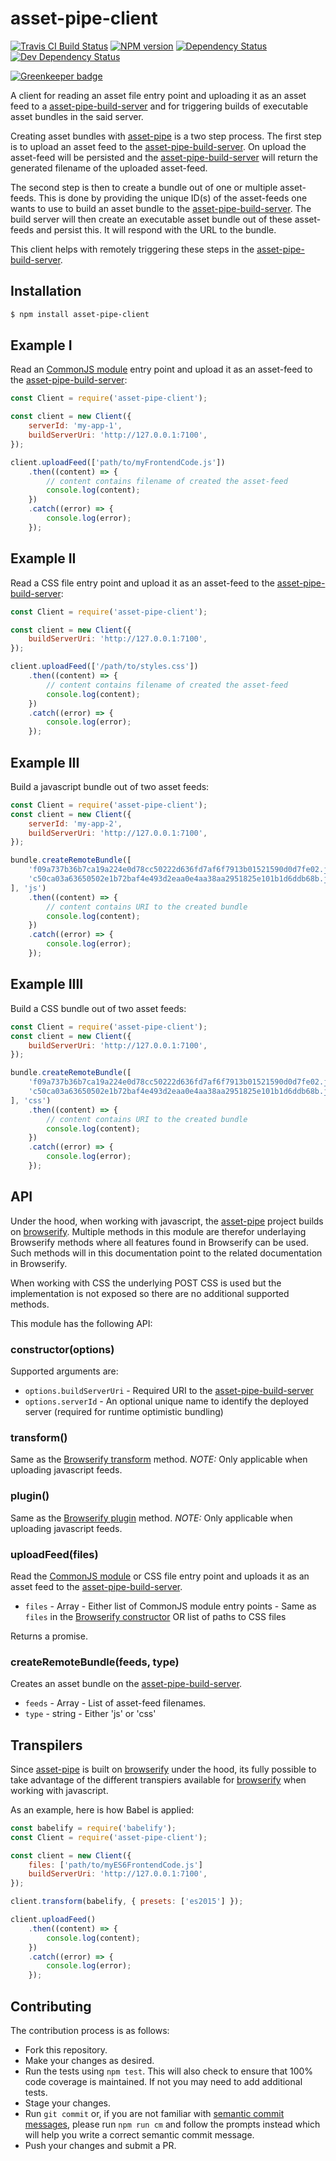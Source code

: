 <!-- TITLE/ -->

<h1>asset-pipe-client</h1>

<!-- /TITLE -->


<!-- BADGES/ -->

<span class="badge-travisci"><a href="http://travis-ci.org/asset-pipe/asset-pipe-client" title="Check this project's build status on TravisCI"><img src="https://img.shields.io/travis/asset-pipe/asset-pipe-client/master.svg" alt="Travis CI Build Status" /></a></span>
<span class="badge-npmversion"><a href="https://npmjs.org/package/asset-pipe-client" title="View this project on NPM"><img src="https://img.shields.io/npm/v/asset-pipe-client.svg" alt="NPM version" /></a></span>
<span class="badge-daviddm"><a href="https://david-dm.org/asset-pipe/asset-pipe-client" title="View the status of this project's dependencies on DavidDM"><img src="https://img.shields.io/david/asset-pipe/asset-pipe-client.svg" alt="Dependency Status" /></a></span>
<span class="badge-daviddmdev"><a href="https://david-dm.org/asset-pipe/asset-pipe-client#info=devDependencies" title="View the status of this project's development dependencies on DavidDM"><img src="https://img.shields.io/david/dev/asset-pipe/asset-pipe-client.svg" alt="Dev Dependency Status" /></a></span>

<!-- /BADGES -->


[![Greenkeeper badge](https://badges.greenkeeper.io/asset-pipe/asset-pipe-client.svg)](https://greenkeeper.io/)

A client for reading an asset file entry point and uploading it as an asset feed to a [asset-pipe-build-server][asset-pipe-build-server]
and for triggering builds of executable asset bundles in the said server.

Creating asset bundles with [asset-pipe][asset-pipe] is a two step process. The first step is to upload
an asset feed to the [asset-pipe-build-server][asset-pipe-build-server]. On upload the asset-feed
will be persisted and the [asset-pipe-build-server][asset-pipe-build-server] will return the generated
filename of the uploaded asset-feed.

The second step is then to create a bundle out of one or multiple asset-feeds. This is done by providing
the unique ID(s) of the asset-feeds one wants to use to build an asset bundle to the
[asset-pipe-build-server][asset-pipe-build-server]. The build server will then create an executable asset
bundle out of these asset-feeds and persist this. It will respond with the URL to the bundle.

This client helps with remotely triggering these steps in the [asset-pipe-build-server][asset-pipe-build-server].


## Installation

```bash
$ npm install asset-pipe-client
```

## Example I

Read an [CommonJS module][commonjs] entry point and upload it as an asset-feed to the
[asset-pipe-build-server][asset-pipe-build-server]:

```js
const Client = require('asset-pipe-client');

const client = new Client({
    serverId: 'my-app-1',
    buildServerUri: 'http://127.0.0.1:7100',
});

client.uploadFeed(['path/to/myFrontendCode.js'])
    .then((content) => {
        // content contains filename of created the asset-feed
        console.log(content);
    })
    .catch((error) => {
        console.log(error);
    });
```

## Example II

Read a CSS file entry point and upload it as an asset-feed to the
[asset-pipe-build-server][asset-pipe-build-server]:

```js
const Client = require('asset-pipe-client');

const client = new Client({
    buildServerUri: 'http://127.0.0.1:7100',
});

client.uploadFeed(['/path/to/styles.css'])
    .then((content) => {
        // content contains filename of created the asset-feed
        console.log(content);
    })
    .catch((error) => {
        console.log(error);
    });
```

## Example III

Build a javascript bundle out of two asset feeds:

```js
const Client = require('asset-pipe-client');
const client = new Client({
    serverId: 'my-app-2',
    buildServerUri: 'http://127.0.0.1:7100',
});

bundle.createRemoteBundle([
    'f09a737b36b7ca19a224e0d78cc50222d636fd7af6f7913b01521590d0d7fe02.json',
    'c50ca03a63650502e1b72baf4e493d2eaa0e4aa38aa2951825e101b1d6ddb68b.json'
], 'js')
    .then((content) => {
        // content contains URI to the created bundle
        console.log(content);
    })
    .catch((error) => {
        console.log(error);
    });
```

## Example IIII

Build a CSS bundle out of two asset feeds:

```js
const Client = require('asset-pipe-client');
const client = new Client({
    buildServerUri: 'http://127.0.0.1:7100',
});

bundle.createRemoteBundle([
    'f09a737b36b7ca19a224e0d78cc50222d636fd7af6f7913b01521590d0d7fe02.json',
    'c50ca03a63650502e1b72baf4e493d2eaa0e4aa38aa2951825e101b1d6ddb68b.json'
], 'css')
    .then((content) => {
        // content contains URI to the created bundle
        console.log(content);
    })
    .catch((error) => {
        console.log(error);
    });
```

## API

Under the hood, when working with javascript, the [asset-pipe][asset-pipe] project builds on [browserify][Browserify].
Multiple methods in this module are therefor underlaying Browserify methods where all features found in Browserify can
be used. Such methods will in this documentation point to the related documentation in Browserify.

When working with CSS the underlying POST CSS is used but the implementation is not exposed so there are no additional supported methods.

This module has the following API:

### constructor(options)

Supported arguments are:

 * `options.buildServerUri` - Required URI to the [asset-pipe-build-server][asset-pipe-build-server]
 * `options.serverId` - An optional unique name to identify the deployed server (required for runtime optimistic bundling)

### transform()

Same as the [Browserify transform][browserify-transform] method.
*NOTE:* Only applicable when uploading javascript feeds.

### plugin()

Same as the [Browserify plugin][browserify-plugin] method.
*NOTE:* Only applicable when uploading javascript feeds.

### uploadFeed(files)

Read the [CommonJS module][commonjs] or CSS file entry point and uploads it as an asset feed to the [asset-pipe-build-server][asset-pipe-build-server].

 * `files` - Array - Either list of CommonJS module entry points - Same as `files` in the [Browserify constructor][browserify-opts] OR list of paths to CSS files

Returns a promise.

### createRemoteBundle(feeds, type)

Creates an asset bundle on the [asset-pipe-build-server][asset-pipe-build-server].

 * `feeds` - Array - List of asset-feed filenames.
 * `type` - string - Either 'js' or 'css'

## Transpilers

Since [asset-pipe][asset-pipe] is built on [browserify][Browserify] under the hood, its fully possible
to take advantage of the different transpiers available for [browserify][Browserify] when working with javascript.

As an example, here is how Babel is applied:

```js
const babelify = require('babelify');
const Client = require('asset-pipe-client');

const client = new Client({
    files: ['path/to/myES6FrontendCode.js']
    buildServerUri: 'http://127.0.0.1:7100',
});

client.transform(babelify, { presets: ['es2015'] });

client.uploadFeed()
    .then((content) => {
        console.log(content);
    })
    .catch((error) => {
        console.log(error);
    });
```

## Contributing

The contribution process is as follows:

- Fork this repository.
- Make your changes as desired.
- Run the tests using `npm test`. This will also check to ensure that 100% code coverage is maintained. If not you may need to add additional tests.
- Stage your changes.
- Run `git commit` or, if you are not familiar with [semantic commit messages](https://docs.google.com/document/d/1QrDFcIiPjSLDn3EL15IJygNPiHORgU1_OOAqWjiDU5Y/edit), please run `npm run cm` and follow the prompts instead which will help you write a correct semantic commit message.
- Push your changes and submit a PR.

[commonjs]: https://nodejs.org/docs/latest/api/modules.html
[asset-pipe]: https://github.com/asset-pipe
[asset-pipe-build-server]: https://github.com/asset-pipe/asset-pipe-build-server
[browserify]: https://github.com/substack/node-browserify
[browserify-opts]: https://github.com/substack/node-browserify#browserifyfiles--opts
[browserify-plugin]: https://github.com/substack/node-browserify#bpluginplugin-opts
[browserify-transform]: https://github.com/substack/node-browserify#btransformtr-opts
